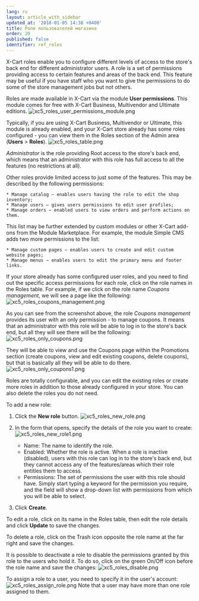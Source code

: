 ```yaml
---
lang: ru
layout: article_with_sidebar
updated_at: '2018-01-05 14:38 +0400'
title: Роли пользователей магазина
order: 20
published: false
identifier: ref_roles
---
```

X-Cart roles enable you to configure different levels of access to the store's back end for different administrator users. A role is a set of permissions providing access to certain features and areas of the back end. This feature may be useful if you have staff who you want to give the permissions to do some of the store management jobs but not others.

Roles are made available in X-Cart via the module **User permissions**. This module comes for free with X-Cart Business, Multivendor and Ultimate editions.
    ![xc5_roles_user_permissions_module.png]({{site.baseurl}}/attachments/ref_38HKdc1f/xc5_roles_user_permissions_module.png)

Typically, if you are using X-Cart Business, Multivendor or Ultimate, this module is already enabled, and your X-Cart store already has some roles configured - you can view them in the Roles section of the Admin area (**Users** > **Roles**).
    ![xc5_roles_table.png]({{site.baseurl}}/attachments/ref_38HKdc1f/xc5_roles_table.png)

_Administrator_ is the role providing Root access to the store's back end, which means that an administrator with this role has full access to all the features (no restrictions at all).

Other roles provide limited access to just some of the features. This may be described by the following permissions:

    * Manage catalog – enables users having the role to edit the shop inventory;
    * Manage users – gives users permissions to edit user profiles;
    * Manage orders – enabled users to view orders and perform actions on them.

This list may be further extended by custom modules or other X-Cart add-ons from the Module Marketplace. For example, the module Simple CMS adds two more permissions to the list:

    * Manage custom pages – enables users to create and edit custom website pages;
    * Manage menus – enables users to edit the primary menu and footer links.

If your store already has some configured user roles, and you need to find out the specific access permissions for each role, click on the role names in the Roles table. For example, if we click on the role name _Coupons management_, we will see a page like the following:
    ![xc5_roles_coupons_management.png]({{site.baseurl}}/attachments/ref_38HKdc1f/xc5_roles_coupons_management.png)

As you can see from the screenshot above, the role _Coupons management_ provides its user with an only permission - to manage coupons. It means that an administrator with this role will be able to log in to the store's back end, but all they will see there will be the following:
    ![xc5_roles_only_coupons.png]({{site.baseurl}}/attachments/ref_38HKdc1f/xc5_roles_only_coupons.png)

They will be able to view and use the Coupons page within the Promotions section (create coupons, view and edit existing coupons, delete coupons), but that is basically all they will be able to do there.
    ![xc5_roles_only_coupons1.png]({{site.baseurl}}/attachments/ref_38HKdc1f/xc5_roles_only_coupons1.png)

Roles are totally configurable, and you can edit the existing roles or create more roles in addition to those already configured in your store. You can also delete the roles you do not need.

To add a new role:
1.  Click the **New role** button.
    ![xc5_roles_new_role.png]({{site.baseurl}}/attachments/ref_38HKdc1f/xc5_roles_new_role.png)

2.  In the form that opens, specify the details of the role you want to create:
    ![xc5_roles_new_role1.png]({{site.baseurl}}/attachments/ref_38HKdc1f/xc5_roles_new_role1.png)

     *   Name: The name to identify the role.
     *   Enabled: Whether the role is active. When a role is inactive (disabled), users with this role can log in to the store's back end, but they cannot access any of the features/areas which their role entitles them to access.
     *   Permissions: The set of permissions the user with this role should have. Simply start typing a keyword for the permission you require, and the field will show a drop-down list with permissions from which you will be able to select.

3.  Click **Create**.

To edit a role, click on its name in the Roles table, then edit the role details and click **Update** to save the changes. 

To delete a role, click on the Trash icon opposite the role name at the far right and save the changes.

It is possible to deactivate a role to disable the permissions granted by this role to the users who hold it. To do so, click on the green On/Off icon before the role name and save the changes:
    ![xc5_roles_disable.png]({{site.baseurl}}/attachments/ref_38HKdc1f/xc5_roles_disable.png)
    
To assign a role to a user, you need to specify it in the user's account:
    ![xc5_roles_assign_role.png]({{site.baseurl}}/attachments/ref_38HKdc1f/xc5_roles_assign_role.png)
Note that a user may have more than one role assigned to them.
